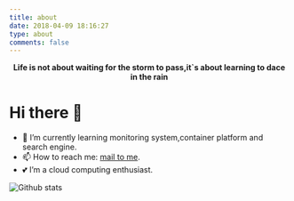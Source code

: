 ```yaml
---
title: about
date: 2018-04-09 18:16:27
type: about
comments: false
---
```


**<center>Life is not about waiting for the storm to pass,it`s about learning to dace in the rain</center>**

# Hi there 👋
- 🔭  I’m currently learning monitoring system,container platform and search engine.
- 📫  How to reach me: [mail to me](mailto:lion.zhang@mail.com).
- 💕  I’m a cloud computing enthusiast.

![Github stats](https://github-readme-stats.vercel.app/api?username=tomatopunk&show_icons=true)